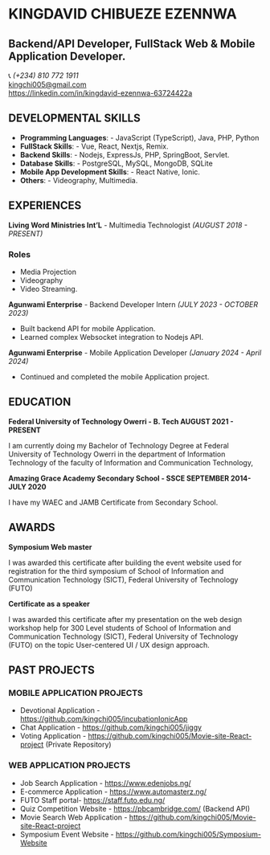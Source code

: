 # **KINGDAVID CHIBUEZE EZENNWA**

## Backend/API Developer, FullStack Web & Mobile Application Developer.

📞 *(+234) 810 772 1911*
<br/>
kingchi005@gmail.com
<br/>
https://linkedin.com/in/kingdavid-ezennwa-63724422a


## DEVELOPMENTAL SKILLS

- **Programming Languages**: - JavaScript (TypeScript), Java, PHP, Python
- **FullStack Skills**: - Vue,  React, Nextjs, Remix.
- **Backend Skills**: - Nodejs, ExpressJs, PHP,  SpringBoot, Servlet.
- **Database Skills**: - PostgreSQL, MySQL, MongoDB, SQLite
- **Mobile App Development Skills**: - React Native, Ionic.
- **Others**: - Videography, Multimedia. 



## EXPERIENCES

**Living Word Ministries Int’L** - Multimedia Technologist
*(AUGUST 2018 - PRESENT)*

### Roles
- Media Projection
- Videography
- Video Streaming.


**Agunwami Enterprise** - Backend Developer Intern
*(JULY 2023 - OCTOBER 2023)*
- Built backend API for mobile Application.
- Learned complex Websocket integration to Nodejs API.

**Agunwami Enterprise** - Mobile Application Developer
*(January 2024 - April 2024)*
- Continued and completed the mobile Application project.

## EDUCATION
**Federal University of Technology Owerri - B. Tech
AUGUST 2021 - PRESENT**

I am currently doing my Bachelor of Technology Degree at Federal University of Technology Owerri in the department of Information Technology of the faculty of Information and Communication Technology,

**Amazing Grace Academy Secondary School - SSCE
SEPTEMBER 2014- JULY 2020**

I have my WAEC and JAMB Certificate from Secondary School.


## AWARDS

**Symposium Web master**

I was awarded this certificate after building the event website used for registration for the third symposium of School of Information and Communication Technology (SICT), Federal University of Technology (FUTO)

**Certificate as a speaker**


I was awarded this certificate after my presentation on the web design workshop help for 300 Level students of School of Information and Communication Technology (SICT), Federal University of Technology (FUTO) on the topic User-centered UI / UX design approach.


## PAST PROJECTS

### MOBILE APPLICATION PROJECTS

- Devotional Application - https://github.com/kingchi005/incubationIonicApp
- Chat Application - https://github.com/kingchi005/jiggy
- Voting Application - https://github.com/kingchi005/Movie-site-React-project (Private Repository)

### WEB APPLICATION PROJECTS

- Job Search Application - https://www.edenjobs.ng/
- E-commerce Application - https://www.automasterz.ng/
- FUTO Staff portal- https://staff.futo.edu.ng/
- Quiz Competition Website - https://pbcambridge.com/ (Backend API)
- Movie Search Web Application - https://github.com/kingchi005/Movie-site-React-project
- Symposium Event Website - https://github.com/kingchi005/Symposium-Website

